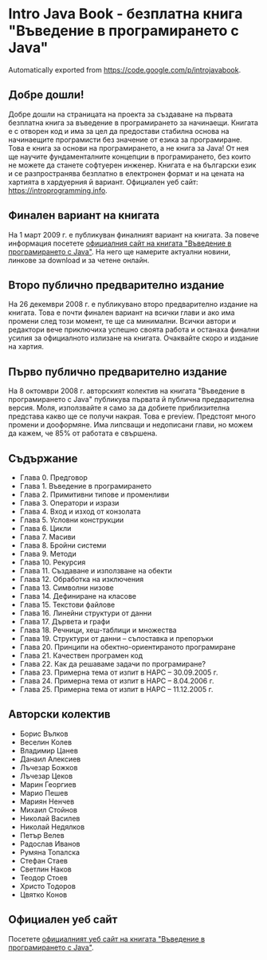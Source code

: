 # Intro Java Book - безплатна книга "Въведение в програмирането с Java"
Automatically exported from https://code.google.com/p/introjavabook.

## Добре дошли!

Добре дошли на страницата на проекта за създаване на първата безплатна книга за въведение в програмирането за начинаещи. Книгата е с отворен код и има за цел да предостави стабилна основа на начинаещите програмисти без значение от езика за програмиране. Това е книга за основи на програмирането, а не книга за Java! От нея ще научите фундаменталните концепции в програмирането, без които не можете да станете софтуерен инженер. Книгата е на български език и се разпространява безплатно в електронен формат и на цената на хартията в хардуерния й вариант. Официален уеб сайт: https://introprogramming.info.

## Финален вариант на книгата
На 1 март 2009 г. е публикуван финалният вариант на книгата. За повече информация посетете [официалния сайт на книгата "Въведение в програмирането с Java"](https://introprogramming.info/intro-java-book/). На него ще намерите актуални новини, линкове за download и за четене онлайн.

## Второ публично предварително издание

На 26 декември 2008 г. е публикувано второ предварително издание на книгата. Това е почти финален вариант на всички глави и ако има промени след този момент, те ще са минимални. Всички автори и редактори вече приключиха успешно своята работа и останаха финални усилия за официалното излизане на книгата. Очаквайте скоро и издание на хартия.

## Първо публично предварително издание

На 8 октомври 2008 г. авторският колектив на книгата "Въведение в програмирането с Java" публикува първата й публична предварителна версия. Моля, използвайте я само за да добиете приблизителна представа какво ще се получи накрая. Това е preview. Предстоят много промени и дооформяне. Има липсващи и недописани глави, но можем да кажем, че 85% от работата е свършена. 

## Съдържание

  * Глава 0. Предговор
  * Глава 1. Въведение в програмирането
  * Глава 2. Примитивни типове и променливи
  * Глава 3. Оператори и изрази
  * Глава 4. Вход и изход от конзолата
  * Глава 5. Условни конструкции
  * Глава 6. Цикли
  * Глава 7. Масиви
  * Глава 8. Бройни системи
  * Глава 9. Методи
  * Глава 10. Рекурсия
  * Глава 11. Създаване и използване на обекти
  * Глава 12. Обработка на изключения
  * Глава 13. Символни низове
  * Глава 14. Дефиниране на класове
  * Глава 15. Текстови файлове
  * Глава 16. Линейни структури от данни
  * Глава 17. Дървета и графи
  * Глава 18. Речници, хеш-таблици и множества
  * Глава 19. Структури от данни – съпоставка и препоръки
  * Глава 20. Принципи на обектно-ориентираното програмиране
  * Глава 21. Качествен програмен код
  * Глава 22. Как да решаваме задачи по програмиране?
  * Глава 23. Примерна тема от изпит в НАРС – 30.09.2005 г.
  * Глава 24. Примерна тема от изпит в НАРС – 8.04.2006 г.
  * Глава 25. Примерна тема от изпит в НАРС – 11.12.2005 г.

## Авторски колектив

  * Борис Вълков
  * Веселин Колев
  * Владимир Цанев
  * Данаил Алексиев
  * Лъчезар Божков
  * Лъчезар Цеков
  * Марин Георгиев
  * Марио Пешев
  * Мариян Ненчев
  * Михаил Стойнов
  * Николай Василев
  * Николай Недялков
  * Петър Велев
  * Радослав Иванов
  * Румяна Топалска
  * Стефан Стаев
  * Светлин Наков
  * Теодор Стоев
  * Христо Тодоров
  * Цвятко Конов

## Официален уеб сайт 
Посетете [официалният уеб сайт на книгата "Въведение в програмирането с Java"](https://introprogramming.info/intro-java-book/).
